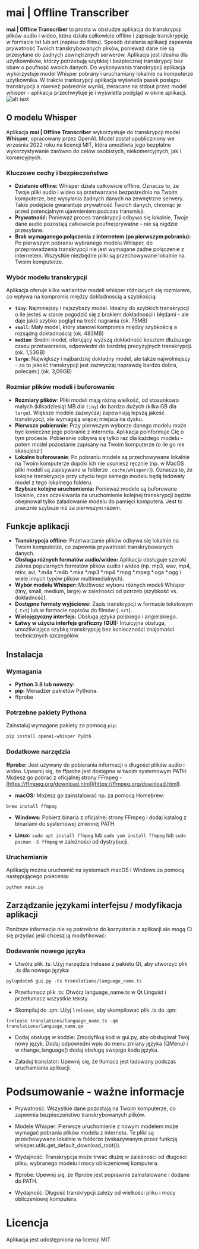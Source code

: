 # mai | Offline Transcriber

**mai | Offline Transcriber** to prosta w obsłudze aplikacja do transkrypcji plików audio i wideo, która działa całkowicie offline i zapisuje transkrypcję w formacie txt lub srt (napisu do filmu). Sposób działania aplikacji zapewnia prywatność Twoich transkrybowanych plików, ponieważ dane nie są przesyłane do żadnych zewnętrznych serwerów. Aplikacja jest idealna dla użytkowników, którzy potrzebują szybkiej i bezpiecznej transkrypcji bez obaw o poufność swoich danych. Do wykonywania transkrypcji aplikacja wykorzystuje model Whisper pobrany i uruchamiany lokalnie na komputerze użytkownika. 
W trakcie tranksrypcji aplikacja wyświetla pasek postępu transkrypcji a również pośrednie wyniki, zwracane na stdout przez model whisper - aplikacja przechwytuje je i wyświetla podgląd w oknie aplikacji.
![alt text](assets/screenshots/transcriber-screenshot-pl.png)
## O modelu Whisper
Aplikacja **mai | Offline Transcriber** wykorzystuje do transkrypcji model **Whisper**, opracowany przez OpenAI. Model został upubliczniony we wrześniu 2022 roku na licencji MIT, która umożliwia jego bezpłatne wykorzystywanie zarówno do celów osobistych, niekomercyjnych, jak i komercyjnych.

### Kluczowe cechy i bezpieczeństwo

*   **Działanie offline:** Whisper działa całkowicie offline. Oznacza to, że Twoje pliki audio i wideo są przetwarzane bezpośrednio na Twoim komputerze, bez wysyłania żadnych danych na zewnętrzne serwery. Takie podejście gwarantuje prywatność Twoich danych, chroniąc je przed potencjalnym ujawnieniem podczas transmisji.
*   **Prywatność:** Ponieważ proces transkrypcji odbywa się lokalnie, Twoje dane audio pozostają całkowicie poufne/prywatne - nie są nigdzie przesyłane. 
*   **Brak wymaganego połączenia z internetem (po pierwszym pobraniu):** Po pierwszym pobraniu wybranego modelu Whisper, do przeprowadzenia transkrypcji nie jest wymagane żadne połączenie z internetem. Wszystkie niezbędne pliki są przechowywane lokalnie na Twoim komputerze.


### Wybór modelu transkrypcji

Aplikacja oferuje kilka wariantów modeli whisper różniących się rozmiarem, co wpływa na kompromis między dokładnością a szybkością:

*   **`tiny`**: Najmniejszy i najszybszy model. Idealny do szybkich transkrypcji o ile jesteś w stanie pogodzić się z brakiem dokładności i błędami - ale daje jakiś szybko pogląd na treść nagrania (ok. 75MB)
*   **`small`**: Mały model, który stanowi kompromis między szybkością a rozsądną dokładnością (ok. 483MB)
*   **`medium`**: Średni model, oferujący wyższą dokładność kosztem dłuższego czasu przetwarzania, odpowiedni do bardziej precyzyjnych transkrypcji. (ok. 1,53GB)
*   **`large`**: Największy i najbardziej dokładny model, ale także najwolniejszy - za to jakość transkrypcji jest zazwyczaj naprawdę bardzo dobra, polecam:) (ok. 3,09GB)


### Rozmiar plików modeli i buforowanie

*   **Rozmiary plików**: Pliki modeli mają różną wielkość, od stosunkowo małych (kilkadziesiąt MB dla `tiny`) do bardzo dużych (kilka GB dla `large`). Większe modele zazwyczaj zapewniają lepszą jakość transkrypcji, ale wymagają więcej miejsca na dysku.
*   **Pierwsze pobieranie**: Przy pierwszym wyborze danego modelu może być konieczne jego pobranie z internetu. Aplikacja poinformuje Cię o tym procesie. Pobieranie odbywa się tylko raz dla każdego modelu - potem model pozostanie zapisany na Twoim komputerze (o ile go nie skasujesz:) 
*   **Lokalne buforowanie**: Po pobraniu modele są przechowywane lokalnie na Twoim komputerze dopóki ich nie usuniesz ręcznie (np. w MacOS pliki modeli są zapisywane w folderze `.cache/whisper/`)). Oznacza to, że kolejne transkrypcje przy użyciu tego samego modelu będą ładowały model z tego lokalnego folderu.
*   **Szybsze kolejne uruchomienia:** Ponieważ modele są buforowane lokalnie, czas oczekiwania na uruchomienie kolejnej transkrypcji będzie obejmował tylko załadowanie modelu do pamięci komputera. Jest to znacznie szybsze niż za pierwszym razem.


## Funkcje aplikacji

*   **Transkrypcja offline:** Przetwarzanie plików odbywa się lokalnie na Twoim komputerze, co zapewnia prywatność transkrybowanych danych.
*   **Obsługa różnych formatów audio/wideo:** Aplikacja obsługuje szeroki zakres popularnych formatów plików audio i wideo (np. mp3, wav, mp4, mkv, avi, *.m4a *.m4b *.mka *.mp3 *.mp4 *.mpg *.mpeg *.oga *.ogg i wiele innych typów plików multimedialnych).
*   **Wybór modelu Whisper:** Możliwość wyboru różnych modeli Whisper (tiny, small, medium, large) w zależności od potrzeb (szybkość vs. dokładność).
*   **Dostępne formaty wyjściowe:** Zapis transkrypcji w formacie tekstowym (`.txt`) lub w formacie napisów do filmów (`.srt`).
*   **Wielojęzyczny interfejs:** Obsługa języka polskiego i angielskiego.
*   **Łatwy w użyciu interfejs graficzny (GUI):** Intuicyjna obsługa, umożliwiająca szybką transkrypcję bez konieczności znajomości technicznych szczegółów.


## Instalacja

### Wymagania

*   **Python 3.8 lub nowszy:**
*   **pip:**  Menadżer pakietów Pythona.
*   ffprobe 

### Potrzebne pakiety Pythona

Zainstaluj wymagane pakiety za pomocą `pip`:

```bash
pip install openai-whisper PyQt6
```

### Dodatkowe narzędzia

**ffprobe:** Jest używany do pobierania informacji o długości plików audio i wideo. Upewnij się, że ffprobe jest dostępne w twoim systemowym PATH. Możesz go pobrać z oficjalnej strony FFmpeg - [https://ffmpeg.org/download.html](https://ffmpeg.org/download.html).

- **macOS:** Możesz go zainstalować np. za pomocą Homebrew:
```
brew install ffmpeg
```

- **Windows:** Pobierz binaria z oficjalnej strony FFmpeg i dodaj katalog z binariami do systemowej zmiennej PATH.

- **Linux:** 
`sudo apt install ffmpeg` lub `sudo yum install ffmpeg` lub `sudo pacman -S ffmpeg` w zależności od dystrybucji.



### Uruchamianie

Aplikację można uruchomić na systemach macOS i Windows za pomocą następującego polecenia:
```
python main.py
```


## Zarządzanie językami interfejsu / modyfikacja aplikacji
Poniższe informacje nie są potrzebne do korzystania z aplikacji ale mogą Ci się przydać jeśli chcesz ją modyfikować:
### Dodawanie nowego języka

- Utwórz plik .ts: Użyj narzędzia lrelease z pakietu Qt, aby utworzyć plik .ts dla nowego języka:
```
pylupdate6 gui.py -ts translations/language_name.ts
```

- Przetłumacz plik .ts: Otwórz language_name.ts w Qt Linguist i przetłumacz wszystkie teksty.

- Skompiluj do .qm: Użyj `lrelease`, aby skompilować plik .ts do .qm:

```
lrelease translations/language_name.ts -qm translations/language_name.qm
```

- Dodaj obsługę w kodzie: Zmodyfikuj kod w gui.py, aby obsługiwał Twój nowy język. Dodaj odpowiedni wpis do menu zmiany języka (QMenu) i w change_language() dodaj obsługę swojego kodu języka.

- Załaduj translator: Upewnij się, że tłumacz jest ładowany podczas uruchamiania aplikacji.


# Podsumowanie - ważne informacje

- Prywatność: Wszystkie dane pozostają na Twoim komputerze, co zapewnia bezpieczeństwo transkrybowanych plików.

- Modele Whisper: Pierwsze uruchomienie z nowym modelem może wymagać pobrania plików modelu z internetu. Te pliki są przechowywane lokalnie w folderze (wskazywanym przez funkcję whisper.utils.get_default_download_root()).

- Wydajność: Transkrypcja może trwać dłużej w zależności od długości pliku, wybranego modelu i mocy obliczeniowej komputera.

- ffprobe: Upewnij się, że ffprobe jest poprawnie zainstalowane i dodane do PATH.

- Wydajność: Długość transkrypcji zależy od wielkości pliku i mocy obliczeniowej komputera.


# Licencja 
Aplikacja jest udostępniona na licencji MIT